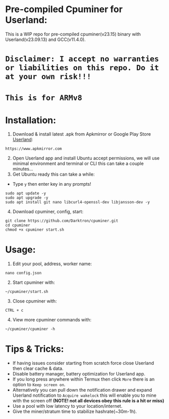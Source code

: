 # Pre-compiled Cpuminer for Userland:
This is a WIP repo for pre-compiled cpuminer(v23.15) binary with Userland(v23.09.13) and GCC(v11.4.0).

# **`Disclaimer: I accept no warranties or liabilities on this repo. Do it at your own risk!!!`**

# **`This is for ARMv8`**

# Installation:
1. Download & install latest .apk from Apkmirror or Google Play Store [Userland](https://www.apkmirror.com/apk/userland-technologies-incorporated/userland/userland-23-09-13-release/userland-linux-on-android-23-09-13-2-android-apk-download):
```
https://www.apkmirror.com
```
2. Open Userland app and install Ubuntu accept permissions, we will use minimal environment and terminal or CLI this can take a couple minutes...
3. Get Ubuntu ready this can take a while:
- Type `y` then enter key in any prompts!
```
sudo apt update -y
sudo apt upgrade -y
sudo apt install git nano libcurl4-openssl-dev libjansson-dev -y
```
4. Download cpuminer, config, start:
```
git clone https://github.com/Darktron/cpuminer.git
cd cpuminer
chmod +x cpuminer start.sh
```
# Usage:

1. Edit your pool, address, worker name:
```
nano config.json
```
2. Start cpuminer with:
```
~/cpuminer/start.sh
```
3. Close cpuminer with:
```
CTRL + c
```
4. View more cpuminer commands with:
```
~/cpuminer/cpuminer -h
```
# Tips & Tricks:
- If having issues consider starting from scratch force close Userland then clear cache & data.
- Disable battery manager, battery optimization for Userland app.
- If you long press anywhere within Termux then click `More` there is an option to `Keep screen on`.
- Alternatively you can pull down the notification drawer and expand Userland notification to `Acquire wakelock` this will enable you to mine with the screen off **(NOTE! not all devices obey this rule is a hit or miss)**
- Use a pool with low latency to your location/internet.
- Give the miner/stratum time to stabilize hashrate(~30m-1h).
